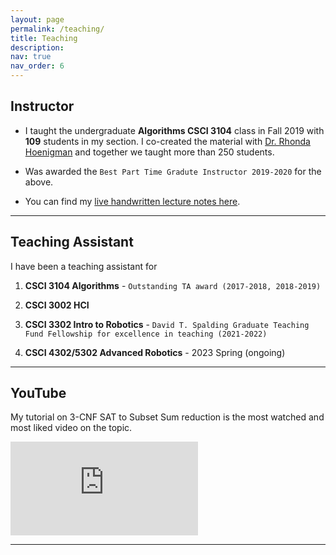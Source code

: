 ```yaml
---
layout: page
permalink: /teaching/
title: Teaching
description: 
nav: true
nav_order: 6
---
```


## Instructor
* I taught the undergraduate **Algorithms CSCI 3104** class in Fall 2019 with **109** students in my section. I co-created the material with [Dr. Rhonda Hoenigman](https://experts.colorado.edu/display/fisid_152997) and together we taught more than 250 students.

<!-- I received the highest [FCQ](https://www.colorado.edu/fcq/boulder-fcq-results) as an instructor for that class in recent times.  -->
* Was awarded the `Best Part Time Gradute Instructor 2019-2020` for the above.

* You can find my [live handwritten lecture notes here](https://drive.google.com/drive/folders/1vRfMC7lCrVAZzo3dz8qBtgsNyankIEty?usp=sharing).

---

## Teaching Assistant
I have been a teaching assistant for 

1. **CSCI 3104 Algorithms** - `Outstanding TA award (2017-2018, 2018-2019)`

2. **CSCI 3002 HCI**

3. **CSCI 3302 Intro to Robotics** - `David T. Spalding Graduate Teaching Fund Fellowship for excellence in teaching (2021-2022)`

4. **CSCI 4302/5302 Advanced Robotics** - 2023 Spring (ongoing)

---

## YouTube 
My tutorial on 3-CNF SAT to Subset Sum reduction is the most watched and most liked video on the topic. 

<div class="video-container">
<iframe src="https://www.youtube.com/embed/k8RkYp5KhhU" title="YouTube video player" frameborder="0" allow="accelerometer; autoplay; clipboard-write; encrypted-media; gyroscope; picture-in-picture" allowfullscreen></iframe>
</div>

---
